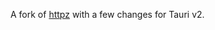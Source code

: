 A fork of <a href="https://github.com/oscartbeaumont/httpz">httpz</a> with a few changes for Tauri v2.
